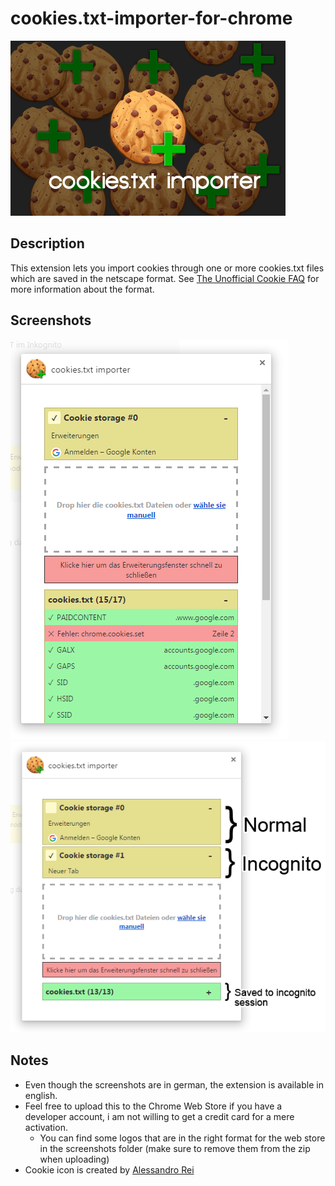 # cookies.txt-importer-for-chrome
![Logo](/screenshots/logo.png)

## Description
This extension lets you import cookies through one or more cookies.txt files which are saved in the netscape format.
See [The Unofficial Cookie FAQ](http://www.cookiecentral.com/faq/#3.5) for more information about the format.

## Screenshots
![Screenshot01](/screenshots/preview01.png)![Screenshot02](/screenshots/preview02.png)

## Notes
* Even though the screenshots are in german, the extension is available in english.
* Feel free to upload this to the Chrome Web Store if you have a developer account, i am not willing to get a credit card for a mere activation.
    * You can find some logos that are in the right format for the web store in the screenshots folder (make sure to remove them from the zip when uploading)
* Cookie icon is created by [Alessandro Rei](https://store.kde.org/p/1002589/)
